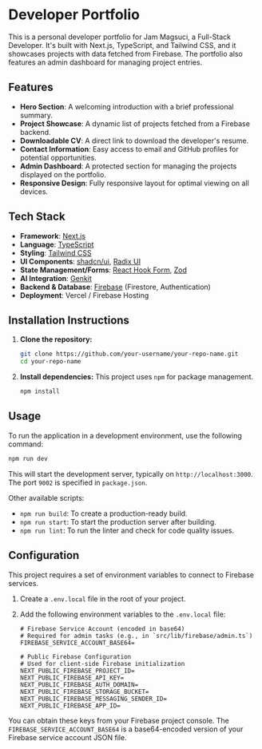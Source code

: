 # Developer Portfolio

This is a personal developer portfolio for Jam Magsuci, a Full-Stack Developer. It's built with Next.js, TypeScript, and Tailwind CSS, and it showcases projects with data fetched from Firebase. The portfolio also features an admin dashboard for managing project entries.

## Features

- **Hero Section**: A welcoming introduction with a brief professional summary.
- **Project Showcase**: A dynamic list of projects fetched from a Firebase backend.
- **Downloadable CV**: A direct link to download the developer's resume.
- **Contact Information**: Easy access to email and GitHub profiles for potential opportunities.
- **Admin Dashboard**: A protected section for managing the projects displayed on the portfolio.
- **Responsive Design**: Fully responsive layout for optimal viewing on all devices.

## Tech Stack

- **Framework**: [Next.js](https://nextjs.org/)
- **Language**: [TypeScript](https://www.typescriptlang.org/)
- **Styling**: [Tailwind CSS](https://tailwindcss.com/)
- **UI Components**: [shadcn/ui](https://ui.shadcn.com/), [Radix UI](https://www.radix-ui.com/)
- **State Management/Forms**: [React Hook Form](https://react-hook-form.com/), [Zod](https://zod.dev/)
- **AI Integration**: [Genkit](https://firebase.google.com/docs/genkit)
- **Backend & Database**: [Firebase](https://firebase.google.com/) (Firestore, Authentication)
- **Deployment**: Vercel / Firebase Hosting

## Installation Instructions

1.  **Clone the repository:**
    ```bash
    git clone https://github.com/your-username/your-repo-name.git
    cd your-repo-name
    ```

2.  **Install dependencies:**
    This project uses `npm` for package management.
    ```bash
    npm install
    ```

## Usage

To run the application in a development environment, use the following command:

```bash
npm run dev
```

This will start the development server, typically on `http://localhost:3000`. The port `9002` is specified in `package.json`.

Other available scripts:
- `npm run build`: To create a production-ready build.
- `npm run start`: To start the production server after building.
- `npm run lint`: To run the linter and check for code quality issues.

## Configuration

This project requires a set of environment variables to connect to Firebase services.

1.  Create a `.env.local` file in the root of your project.
2.  Add the following environment variables to the `.env.local` file:

    ```env
    # Firebase Service Account (encoded in base64)
    # Required for admin tasks (e.g., in `src/lib/firebase/admin.ts`)
    FIREBASE_SERVICE_ACCOUNT_BASE64=

    # Public Firebase Configuration
    # Used for client-side Firebase initialization
    NEXT_PUBLIC_FIREBASE_PROJECT_ID=
    NEXT_PUBLIC_FIREBASE_API_KEY=
    NEXT_PUBLIC_FIREBASE_AUTH_DOMAIN=
    NEXT_PUBLIC_FIREBASE_STORAGE_BUCKET=
    NEXT_PUBLIC_FIREBASE_MESSAGING_SENDER_ID=
    NEXT_PUBLIC_FIREBASE_APP_ID=
    ```

You can obtain these keys from your Firebase project console. The `FIREBASE_SERVICE_ACCOUNT_BASE64` is a base64-encoded version of your Firebase service account JSON file.
